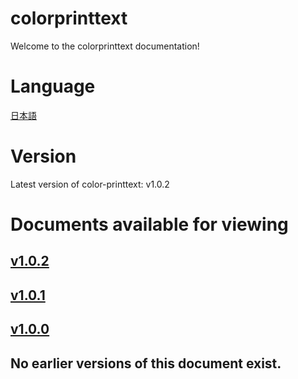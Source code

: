 # colorprinttext
Welcome to the colorprinttext documentation!
# Language
[日本語](https://github.com/gx1285/color-printtext/blob/main/docs/index-jp.md)
# Version
Latest version of color-printtext: v1.0.2
# Documents available for viewing
## <a href="https://github.com/gx1285/color-printtext/blob/main/docs/v1.0.2/index.md">v1.0.2</a><br>
## <a href="https://github.com/gx1285/color-printtext/blob/main/docs/v1.0.1/index.md">v1.0.1</a><br>
## <a href="https://github.com/gx1285/color-printtext/blob/main/docs/v1.0.0/index.md">v1.0.0</a><br>
## No earlier versions of this document exist.
